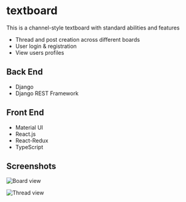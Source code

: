 # textboard
This is a channel-style textboard with standard abilities and features
* Thread and post creation across different boards
* User login & registration
* View users profiles

## Back End
* Django
* Django REST Framework

## Front End
* Material UI
* React.js
* React-Redux
* TypeScript

## Screenshots

![Board view](https://i.ibb.co/vX4RYKR/2022-06-27-13-52-1.png "Board view")

![Thread view](https://i.ibb.co/NxBhJKx/2022-06-27-13-52.png "Thread view")
